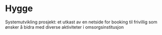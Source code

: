# Hygge
Systemutvikling prosjekt: et utkast av en netside for booking til frivillig som ønsker å bidra med diverse aktiviteter i omsorgsinstitusjon 
